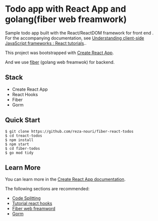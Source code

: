 # Todo app with React App and golang(fiber web freamwork)
Sample todo app built with the React/ReactDOM framework for front end . For the accompanying documentation, see
[Understanding client-side JavaScript frameworks
: React tutorials](https://wiki.developer.mozilla.org/en-US/docs/Learn/Tools_and_testing/Client-side_JavaScript_frameworks#React_tutorials)..

This project was bootstrapped with [Create React App](https://github.com/facebook/create-react-app).

And we use [fiber](https://github.com/gofiber/fiber) (golang web freamwok) for backend.

## Stack

- Create React App
- React Hooks
- Fiber
- Gorm

Quick Start
-----------

```shell
$ git clone https://github.com/reza-nouri/fiber-react-todos
$ cd treact-todos
$ npm install
$ npm start
$ cd fiber-todos
$ go mod tidy
```

## Learn More

You can learn more in the [Create React App documentation](https://facebook.github.io/create-react-app/docs/getting-started).

The following sections are recommended:

- [Code Splitting](https://facebook.github.io/create-react-app/docs/code-splitting)
- [Tutorial react hooks](https://reactjs.org/docs/hooks-intro.html)
- [Fiber web freamword](https://docs.gofiber.io/)
- [Gorm](https://github.com/go-gorm/gorm)

